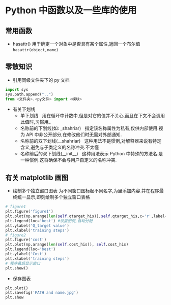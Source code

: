 # Python 中函数以及一些库的使用
## 常用函数 
* hasattr()
用于确定一个对象中是否具有某个属性,返回一个布尔值  
`hasattr(object,name)`

## 零散知识
* 引用同级文件夹下的 py 文档
```python
import sys 
sys.path.append("..")
from <文件夹>.<py文件> import <模块>
```
* 有关下划线
  + 单下划线    
用在循环中计数中,但是对它的值并不关心,而且在下文不会调用此值时,习惯用\_
  + 名称前的下划线(如: \_shahriar)  
指定该名称属性为私有,仅供内部使用.视为 API 中非公开部分,在修改他们时无需对外部通知.  
  + 名称前的双下划线(\_\_shahriar)  
这种用法不是惯例,对解释器来说有特定含义,避免与子类定义的名称冲突.不太懂
  + 名称前后的双下划线(\_\_init\_\_)  
这种用法表示 Python 中特殊的方法名.是一种惯例.这将确保不会与用户自定义的名称冲突.

## 有关 matplotlib 画图
* 绘制多个独立窗口图表
为不同窗口图标起不同名字,为里添加内容.并在程序最终统一显示,即刻绘制多个独立窗口表格
```python
# figure1
plt.figure('figure1')
plt.plot(np.arange(len(self.qtarget_his)),self.qtarget_his,c='r',label='DQN Q eval')
plt.legend(loc='best') #设置图例,自动分配
plt.ylabel('Q_target value')
plt.xlabel('training steps')
# figure2
plt.figure('cost')
plt.plot(np.arange(len(self.cost_his)), self.cost_his)
plt.legend(loc='best')
plt.ylabel('Cost')
plt.xlabel('training steps')
# 程序最后显示窗口
plt.show()
```
* 保存图表   
```python
plt.plot()
plt.savefig('PATH and name.jpg')
plt.show
```
